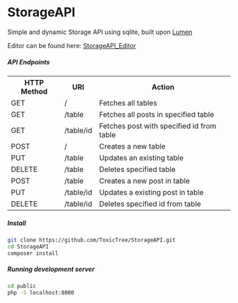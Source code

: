 # StorageAPI
Simple and dynamic Storage API using sqlite, built upon [Lumen](https://github.com/laravel/lumen)

Editor can be found here: [StorageAPI_Editor](https://github.com/ToxicTree/StorageAPI_Editor)

##### API Endpoints
<table>
<tr><th>HTTP Method</th> <th>URI</th>          <th>Action</th></tr>

<tr><td>GET</td>         <td>/</td>         <td>Fetches all tables</td></tr>
<tr><td>GET</td>         <td>/table</td>    <td>Fetches all posts in specified table</td></tr>
<tr><td>GET</td>         <td>/table/id</td> <td>Fetches post with specified id from table</td></tr>

<tr><td>POST</td>        <td>/</td>         <td>Creates a new table</td></tr>
<tr><td>PUT</td>         <td>/table</td>    <td>Updates an existing table</td></tr>
<tr><td>DELETE</td>      <td>/table</td>    <td>Deletes specified table</td></tr>

<tr><td>POST</td>        <td>/table</td>    <td>Creates a new post in table</td></tr>
<tr><td>PUT</td>         <td>/table/id</td> <td>Updates a existing post in table</td></tr>
<tr><td>DELETE</td>      <td>/table/id</td> <td>Deletes specified id from table</td></tr>
</table>

##### Install
```bash
git clone https://github.com/ToxicTree/StorageAPI.git
cd StorageAPI
composer install
```

##### Running development server
```bash
cd public
php -S localhost:8000
```
